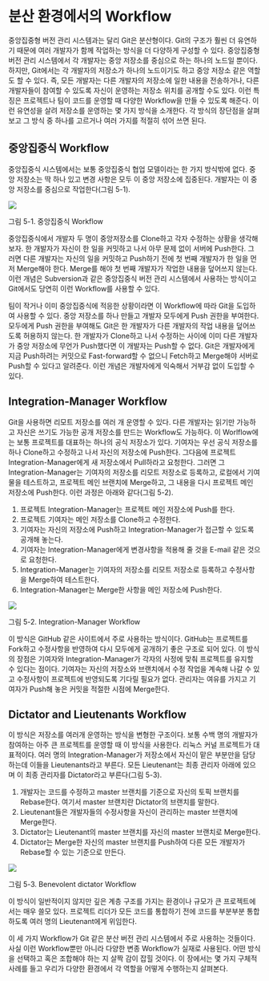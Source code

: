 # 분산 환경에서의 Workflow

중앙집중형 버전 관리 시스템과는 달리 Git은 분산형이다. Git의 구조가 훨씬 더 유연하기 때문에 여러 개발자가 함께 작업하는 방식을 더 다양하게 구성할 수 있다. 중앙집중형 버전 관리 시스템에서 각 개발자는 중앙 저장소를 중심으로 하는 하나의 노드일 뿐이다. 하지만, Git에서는 각 개발자의 저장소가 하나의 노드이기도 하고 중앙 저장소 같은 역할도 할 수 있다. 즉, 모든 개발자는 다른 개발자의 저장소에 일한 내용을 전송하거나, 다른 개발자들이 참여할 수 있도록 자신이 운영하는 저장소 위치를 공개할 수도 있다. 이런 특징은 프로젝트나 팀이 코드를 운영할 때 다양한 Workflow을 만들 수 있도록 해준다. 이런 유연성을 살려 저장소를 운영하는 몇 가지 방식을 소개한다. 각 방식의 장단점을 살펴보고 그 방식 중 하나를 고르거나 여러 가지를 적절히 섞어 쓰면 된다.

## 중앙집중식 Workflow

중앙집중식 시스템에서는 보통 중앙집중식 협업 모델이라는 한 가지 방식밖에 없다. 중앙 저장소는 딱 하나 있고 변경 사항은 모두 이 중앙 저장소에 집중된다. 개발자는 이 중앙 저장소를 중심으로 작업한다(그림 5-1).


![](http://git-scm.com/figures/18333fig0501-tn.png)

그림 5-1. 중앙집중식 Workflow

중앙집중식에서 개발자 두 명이 중앙저장소를 Clone하고 각자 수정하는 상황을 생각해보자. 한 개발자가 자신이 한 일을 커밋하고 나서 아무 문제 없이 서버에 Push한다. 그러면 다른 개발자는 자신의 일을 커밋하고 Push하기 전에 첫 번째 개발자가 한 일을 먼저 Merge해야 한다. Merge를 해야 첫 번째 개발자가 작업한 내용을 덮어쓰지 않는다. 이런 개념은 Subversion과 같은 중앙집중식 버전 관리 시스템에서 사용하는 방식이고 Git에서도 당연히 이런 Workflow를 사용할 수 있다.

팀이 작거나 이미 중앙집중식에 적응한 상황이라면 이 Workflow에 따라 Git을 도입하여 사용할 수 있다. 중앙 저장소를 하나 만들고 개발자 모두에게 Push 권한을 부여한다. 모두에게 Push 권한을 부여해도 Git은 한 개발자가 다른 개발자의 작업 내용을 덮어쓰도록 허용하지 않는다. 한 개발자가 Clone하고 나서 수정하는 사이에 이미 다른 개발자가 중앙 저장소에 무언가 Push했다면 이 개발자는 Push할 수 없다. Git은 개발자에게 지금 Push하려는 커밋으로 Fast-forward할 수 없으니 Fetch하고 Merge해야 서버로 Push할 수 있다고 알려준다. 이런 개념은 개발자에게 익숙해서 거부감 없이 도입할 수 있다.

## Integration-Manager Workflow

Git을 사용하면 리모트 저장소를 여러 개 운영할 수 있다. 다른 개발자는 읽기만 가능하고 자신은 쓰기도 가능한 공개 저장소를 만드는 Workflow도 가능하다. 이 Worlflow에는 보통 프로젝트를 대표하는 하나의 공식 저장소가 있다. 기여자는 우선 공식 저장소를 하나 Clone하고 수정하고 나서 자신의 저장소에 Push한다. 그다음에 프로젝트 Integration-Manager에게 새 저장소에서 Pull하라고 요청한다. 그러면 그 Integration-Manager는 기여자의 저장소를 리모트 저장소로 등록하고, 로컬에서 기여물을 테스트하고, 프로젝트 메인 브랜치에 Merge하고, 그 내용을 다시 프로젝트 메인 저장소에 Push한다. 이런 과정은 아래와 같다(그림 5-2).

1. 프로젝트 Integration-Manager는 프로젝트 메인 저장소에 Push를 한다.
2. 프로젝트 기여자는 메인 저장소를 Clone하고 수정한다.
3. 기여자는 자신의 저장소에 Push하고 Integration-Manager가 접근할 수 있도록 공개해 놓는다.
4. 기여자는 Integration-Manager에게 변경사항을 적용해 줄 것을 E-mail 같은 것으로 요청한다.
5. Integration-Manager는 기여자의 저장소를 리모트 저장소로 등록하고 수정사항을 Merge하여 테스트한다.
6. Integration-Manager는 Merge한 사항을 메인 저장소에 Push한다.


![](http://git-scm.com/figures/18333fig0502-tn.png)

그림 5-2. Integration-Manager Workflow

이 방식은 GitHub 같은 사이트에서 주로 사용하는 방식이다. GitHub는 프로젝트를 Fork하고 수정사항을 반영하여 다시 모두에게 공개하기 좋은 구조로 되어 있다. 이 방식의 장점은 기여자와 Integration-Manager가 각자의 사정에 맞춰 프로젝트를 유지할 수 있다는 점이다. 기여자는 자신의 저장소와 브랜치에서 수정 작업을 계속해 나갈 수 있고 수정사항이 프로젝트에 반영되도록 기다릴 필요가 없다. 관리자는 여유를 가지고 기여자가 Push해 놓은 커밋을 적절한 시점에 Merge한다.

## Dictator and Lieutenants Workflow

이 방식은 저장소를 여러개 운영하는 방식을 변형한 구조이다. 보통 수백 명의 개발자가 참여하는 아주 큰 프로젝트를 운영할 때 이 방식을 사용한다. 리눅스 커널 프로젝트가 대표적이다. 여러 명의 Integration-Manager가 저장소에서 자신이 맡은 부분만을 담당하는데 이들을 Lieutenants라고 부른다. 모든 Lieutenant는 최종 관리자 아래에 있으며 이 최종 관리자를 Dictator라고 부른다(그림 5-3).

1. 개발자는 코드를 수정하고 master 브랜치를 기준으로 자신의 토픽 브랜치를 Rebase한다. 여기서 master 브랜치란 Dictator의 브랜치를 말한다.
2. Lieutenant들은 개발자들의 수정사항을 자신이 관리하는 master 브랜치에 Merge한다.
3. Dictator는 Lieutenant의 master 브랜치를 자신의 master 브랜치로 Merge한다.
4. Dictator는 Merge한 자신의 master 브랜치를 Push하여 다른 모든 개발자가 Rebase할 수 있는 기준으로 만든다.


![](http://git-scm.com/figures/18333fig0503-tn.png)

그림 5-3. Benevolent dictator Workflow

이 방식이 일반적이지 않지만 깊은 계층 구조를 가지는 환경이나 규모가 큰 프로젝트에서는 매우 쓸모 있다. 프로젝트 리더가 모든 코드를 통합하기 전에 코드를 부분부분 통합하도록 여러 명의 Lieutenant에게 위임한다.

이 세 가지 Workflow가 Git 같은 분산 버전 관리 시스템에서 주로 사용하는 것들이다. 사실 이런 Workflow뿐만 아니라 다양한 변종 Workflow가 실재로 사용된다. 어떤 방식을 선택하고 혹은 조합해야 하는 지 살짝 감이 잡힐 것이다. 이 장에서는 몇 가지 구체적 사례를 들고 우리가 다양한 환경에서 각 역할을 어떻게 수행하는지 살펴본다.
